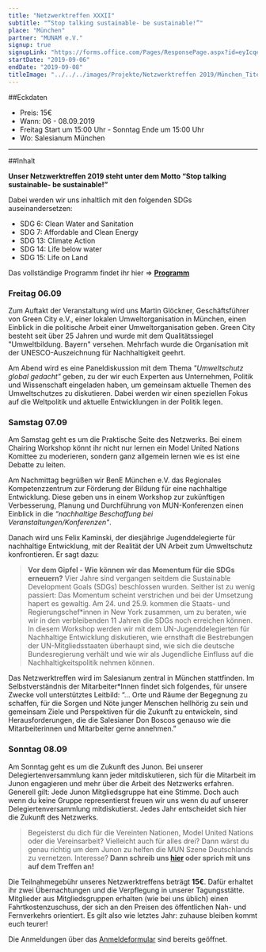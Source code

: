 ```yaml
---
title: "Netzwerktreffen XXXII"
subtitle: "“Stop talking sustainable- be sustainable!”"
place: "München"
partner: "MUNAM e.V."
signup: true
signupLink: "https://forms.office.com/Pages/ResponsePage.aspx?id=eyIcqezhW0W2pIZ3S0d_c6sErDk5pp1Ft8S0OVK8RtNUNEVNT1FOQTBKQ0IyREE3MVpQTUMyQUowNiQlQCN0PWcu"
startDate: "2019-09-06"
endDate: "2019-09-08"
titleImage: "../../../images/Projekte/Netzwerktreffen 2019/München_Titelbild.jpg"
---
```


##Eckdaten

* Preis: 15€
* Wann: 06 - 08.09.2019
* Freitag Start um 15:00 Uhr - Sonntag Ende um 15:00 Uhr
* Wo: Salesianum München

***

##Inhalt

**Unser Netzwerktreffen 2019 steht unter dem Motto “Stop talking sustainable- be sustainable!”**

Dabei werden wir uns inhaltlich mit den folgenden SDGs auseinandersetzen:

- SDG 6:  Clean Water and Sanitation
- SDG 7:  Affordable and Clean Energy
- SDG 13: Climate Action
- SDG 14: Life below water
- SDG 15: Life on Land

Das vollständige Programm findet ihr hier => **<a href="https://junongermany.sharepoint.com/:b:/s/AGEventmanagement2/EY-7i8Pq5e1LkNOQALZnyvcBp2Mv3yIP3zOcXIdOkGJ-Cg?e=VkXKyQ" target="_blank">Programm</a>**
<!-- **[Programm](https://junongermany.sharepoint.com/:b:/s/AGEventmanagement2/EY-7i8Pq5e1LkNOQALZnyvcBp2Mv3yIP3zOcXIdOkGJ-Cg?e=VkXKyQ)** -->

### Freitag 06.09

Zum Auftakt der Veranstaltung wird uns Martin Glöckner, Geschäftsführer von Green City e.V., einer lokalen Umweltorganisation in München, einen Einblick in die politische Arbeit einer Umweltorganisation geben. Green City besteht seit über 25 Jahren und wurde mit dem Qualitätssiegel "Umweltbildung. Bayern" versehen. Mehrfach wurde die Organisation mit der UNESCO-Auszeichnung für Nachhaltigkeit geehrt.

Am Abend wird es eine Paneldiskussion mit dem Thema *"Umweltschutz global gedacht"* geben, zu der wir euch Experten aus Unternehmen, Politik und Wissenschaft eingeladen haben, um gemeinsam aktuelle Themen des Umweltschutzes zu diskutieren. Dabei werden wir einen speziellen Fokus auf die Weltpolitik und aktuelle Entwicklungen in der Politik legen.

### Samstag 07.09

Am Samstag geht es um die Praktische Seite des Netzwerks. Bei einem Chairing Workshop könnt ihr nicht nur lernen ein Model United Nations Komittee zu moderieren, sondern ganz allgemein lernen wie es ist eine Debatte zu leiten.

Am Nachmittag begrüßen wir BenE München e.V. das Regionales Kompetenzzentrum zur Förderung der Bildung für eine nachhaltige Entwicklung. Diese geben uns in einem Workshop zur zukünftigen Verbesserung, Planung und Durchführung von MUN-Konferenzen einen Einblick in die *“nachhaltige Beschaffung bei Veranstaltungen/Konferenzen"*.

Danach wird uns Felix Kaminski, der diesjährige Jugenddelegierte für nachhaltige Entwicklung, mit der Realität der UN Arbeit zum Umweltschutz konfrontieren. Er sagt dazu:

>**Vor dem Gipfel - Wie können wir das Momentum für die SDGs erneuern?**
>Vier Jahre sind vergangen seitdem die Sustainable Development Goals (SDGs) beschlossen wurden. Seither ist zu wenig passiert: Das Momentum scheint verstrichen und bei der Umsetzung hapert es gewaltig. Am 24. und 25.9. kommen die Staats- und Regierungschef*innen in New York zusammen, um zu beraten, wie wir in den verbleibenden 11 Jahren die SDGs noch erreichen können. In diesem Workshop werden wir mit dem UN-Jugenddelegierten für Nachhaltige Entwicklung diskutieren, wie ernsthaft die Bestrebungen der UN-Mitgliedsstaaten überhaupt sind, wie sich die deutsche Bundesregierung verhält und wie wir als Jugendliche Einfluss auf die Nachhaltigkeitspolitik nehmen können.

Das Netzwerktreffen wird im Salesianum zentral in München stattfinden.
Im Selbstverständnis der Mitarbeiter*Innen findet sich folgendes, für unsere Zwecke voll unterstütztes Leitbild: “... Orte und Räume der Begegnung zu schaffen, für die Sorgen und Nöte junger Menschen hellhörig zu sein und gemeinsam Ziele und Perspektiven für die Zukunft zu entwickeln, sind Herausforderungen, die die Salesianer Don Boscos genauso wie die Mitarbeiterinnen und Mitarbeiter gerne annehmen.”

### Sonntag 08.09

Am Sonntag geht es um die Zukunft des Junon. Bei unserer Delegiertenversammlung kann jeder mitdiskutieren, sich für die Mitarbeit im Junon engagieren und mehr über die Arbeit des Netzwerks erfahren.
Generell gilt: Jede Junon Mitgliedsgruppe hat eine Stimme. Doch auch wenn du keine Gruppe representierst freuen wir uns wenn du auf unserer Delegiertenversammlung mitdiskutierst. Jedes Jahr entscheidet sich hier die Zukunft des Netzwerks.

>Begeisterst du dich für die Vereinten Nationen, Model United Nations oder die Vereinsarbeit? Vielleicht auch für alles drei? Dann wärst du genau richtig um dem Junon zu helfen die MUN Szene Deutschlands zu vernetzen. Interesse? **Dann schreib uns [hier](https://www.junges-uno-netzwerk.de/#contact) oder sprich mit uns auf dem Treffen an!**

Die Teilnahmegebühr unseres Netzwerktreffens beträgt **15€**. Dafür erhaltet ihr zwei Übernachtungen und die Verpflegung in unserer Tagungsstätte. Mitglieder aus Mitgliedsgruppen erhalten (wie bei uns üblich) einen Fahrtkostenzuschuss, der sich an den Preisen des öffentlichen Nah- und Fernverkehrs orientiert.
Es gilt also wie letztes Jahr: zuhause bleiben kommt euch teurer!

Die Anmeldungen über das [Anmeldeformular]([https://link](https://forms.office.com/Pages/ResponsePage.aspx?id=eyIcqezhW0W2pIZ3S0d_c6sErDk5pp1Ft8S0OVK8RtNUNEVNT1FOQTBKQ0IyREE3MVpQTUMyQUowNiQlQCN0PWcu)) sind bereits geöffnet.
